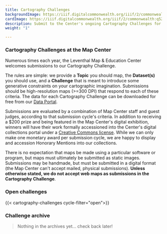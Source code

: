 ```yaml
---
title: Cartography Challenges
backgroundImage: https://iiif.digitalcommonwealth.org/iiif/2/commonwealth:q524nj00d/1508,1243,2243,1217/full/0/default.jpg
cardImage: https://iiif.digitalcommonwealth.org/iiif/2/commonwealth:q524nj00d/1508,1243,2243,1217/full/0/default.jpg
description: Submit to the Center's ongoing Cartography Challenges for a chance to be featured in our digital exhibition
weight: "1"

---
```

### Cartography Challenges at the Map Center

Numerous times each year, the Leventhal Map & Education Center welcomes submissions to our Cartography Challenge.

The rules are simple: we provide a **Topic** you should map, the **Dataset(s)** you should use, and a **Challenge** that is meant to introduce some generative constraints on your cartographic imagination. Submissions should be high-resolution maps (>=300 DPI) that respond to each of these criteria. The data for each Cartography Challenge can be downloaded for free from our [Data Portal](https://data.leventhalmap.org).

Submissions are evaluated by a combination of Map Center staff and guest judges, according to that submission cycle's criteria. In addition to receiving a $200 prize and being featured in the Map Center's digital exhibition, winners will have their work formally accessioned into the Center's digital collections portal under a [Creative Commons license](https://creativecommons.org/licenses/). While we can only make one monetary award per submission cycle, we are happy to display and accession Honorary Mentions into our collections.

There is no expectation that maps be made using a particular software or program, but maps must ultimately be submitted as static images. Submissions may be handmade, but must be submitted in a digital format (the Map Center can't accept mailed, physical submissions). **Unless otherwise stated, we do not accept web maps as submissions in the Cartography Challenge**.

### Open challenges

{{< cartography-challenges cycle-filter="open">}}

### Challenge archive

>Nothing in the archives yet... check back later!
